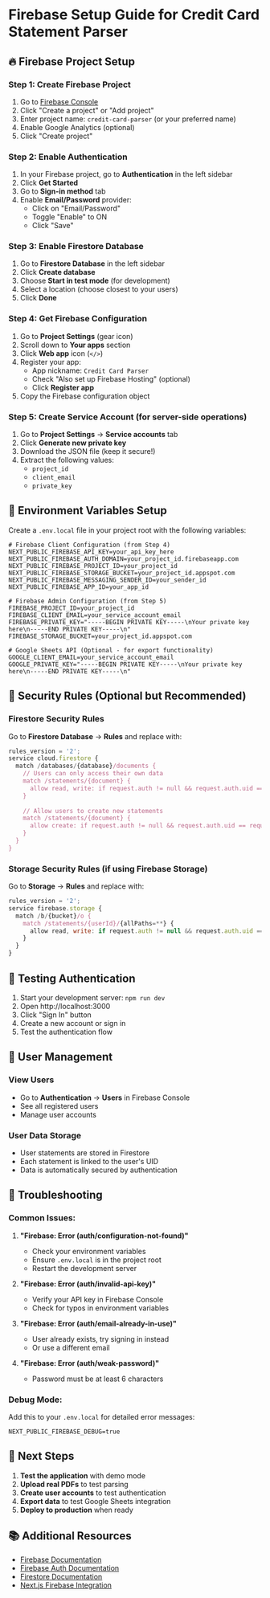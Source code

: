 # Firebase Setup Guide for Credit Card Statement Parser

## 🔥 Firebase Project Setup

### Step 1: Create Firebase Project
1. Go to [Firebase Console](https://console.firebase.google.com/)
2. Click "Create a project" or "Add project"
3. Enter project name: `credit-card-parser` (or your preferred name)
4. Enable Google Analytics (optional)
5. Click "Create project"

### Step 2: Enable Authentication
1. In your Firebase project, go to **Authentication** in the left sidebar
2. Click **Get Started**
3. Go to **Sign-in method** tab
4. Enable **Email/Password** provider:
   - Click on "Email/Password"
   - Toggle "Enable" to ON
   - Click "Save"

### Step 3: Enable Firestore Database
1. Go to **Firestore Database** in the left sidebar
2. Click **Create database**
3. Choose **Start in test mode** (for development)
4. Select a location (choose closest to your users)
5. Click **Done**

### Step 4: Get Firebase Configuration
1. Go to **Project Settings** (gear icon)
2. Scroll down to **Your apps** section
3. Click **Web app** icon (`</>`)
4. Register your app:
   - App nickname: `Credit Card Parser`
   - Check "Also set up Firebase Hosting" (optional)
   - Click **Register app**
5. Copy the Firebase configuration object

### Step 5: Create Service Account (for server-side operations)
1. Go to **Project Settings** → **Service accounts** tab
2. Click **Generate new private key**
3. Download the JSON file (keep it secure!)
4. Extract the following values:
   - `project_id`
   - `client_email`
   - `private_key`

## 🔧 Environment Variables Setup

Create a `.env.local` file in your project root with the following variables:

```env
# Firebase Client Configuration (from Step 4)
NEXT_PUBLIC_FIREBASE_API_KEY=your_api_key_here
NEXT_PUBLIC_FIREBASE_AUTH_DOMAIN=your_project_id.firebaseapp.com
NEXT_PUBLIC_FIREBASE_PROJECT_ID=your_project_id
NEXT_PUBLIC_FIREBASE_STORAGE_BUCKET=your_project_id.appspot.com
NEXT_PUBLIC_FIREBASE_MESSAGING_SENDER_ID=your_sender_id
NEXT_PUBLIC_FIREBASE_APP_ID=your_app_id

# Firebase Admin Configuration (from Step 5)
FIREBASE_PROJECT_ID=your_project_id
FIREBASE_CLIENT_EMAIL=your_service_account_email
FIREBASE_PRIVATE_KEY="-----BEGIN PRIVATE KEY-----\nYour private key here\n-----END PRIVATE KEY-----\n"
FIREBASE_STORAGE_BUCKET=your_project_id.appspot.com

# Google Sheets API (Optional - for export functionality)
GOOGLE_CLIENT_EMAIL=your_service_account_email
GOOGLE_PRIVATE_KEY="-----BEGIN PRIVATE KEY-----\nYour private key here\n-----END PRIVATE KEY-----\n"
```

## 🔐 Security Rules (Optional but Recommended)

### Firestore Security Rules
Go to **Firestore Database** → **Rules** and replace with:

```javascript
rules_version = '2';
service cloud.firestore {
  match /databases/{database}/documents {
    // Users can only access their own data
    match /statements/{document} {
      allow read, write: if request.auth != null && request.auth.uid == resource.data.userId;
    }
    
    // Allow users to create new statements
    match /statements/{document} {
      allow create: if request.auth != null && request.auth.uid == request.resource.data.userId;
    }
  }
}
```

### Storage Security Rules (if using Firebase Storage)
Go to **Storage** → **Rules** and replace with:

```javascript
rules_version = '2';
service firebase.storage {
  match /b/{bucket}/o {
    match /statements/{userId}/{allPaths=**} {
      allow read, write: if request.auth != null && request.auth.uid == userId;
    }
  }
}
```

## 🚀 Testing Authentication

1. Start your development server: `npm run dev`
2. Open http://localhost:3000
3. Click "Sign In" button
4. Create a new account or sign in
5. Test the authentication flow

## 📱 User Management

### View Users
- Go to **Authentication** → **Users** in Firebase Console
- See all registered users
- Manage user accounts

### User Data Storage
- User statements are stored in Firestore
- Each statement is linked to the user's UID
- Data is automatically secured by authentication

## 🔧 Troubleshooting

### Common Issues:

1. **"Firebase: Error (auth/configuration-not-found)"**
   - Check your environment variables
   - Ensure `.env.local` is in the project root
   - Restart the development server

2. **"Firebase: Error (auth/invalid-api-key)"**
   - Verify your API key in Firebase Console
   - Check for typos in environment variables

3. **"Firebase: Error (auth/email-already-in-use)"**
   - User already exists, try signing in instead
   - Or use a different email

4. **"Firebase: Error (auth/weak-password)"**
   - Password must be at least 6 characters

### Debug Mode:
Add this to your `.env.local` for detailed error messages:
```env
NEXT_PUBLIC_FIREBASE_DEBUG=true
```

## 🎯 Next Steps

1. **Test the application** with demo mode
2. **Upload real PDFs** to test parsing
3. **Create user accounts** to test authentication
4. **Export data** to test Google Sheets integration
5. **Deploy to production** when ready

## 📚 Additional Resources

- [Firebase Documentation](https://firebase.google.com/docs)
- [Firebase Auth Documentation](https://firebase.google.com/docs/auth)
- [Firestore Documentation](https://firebase.google.com/docs/firestore)
- [Next.js Firebase Integration](https://firebase.google.com/docs/web/setup)
